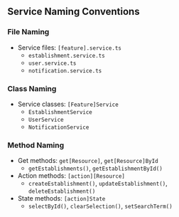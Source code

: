 ## Service Naming Conventions

### File Naming
- Service files: `[feature].service.ts`
  - `establishment.service.ts`
  - `user.service.ts`
  - `notification.service.ts`

### Class Naming
- Service classes: `[Feature]Service`
  - `EstablishmentService`
  - `UserService`
  - `NotificationService`

### Method Naming
- Get methods: `get[Resource]`, `get[Resource]ById`
  - `getEstablishments()`, `getEstablishmentById()`
- Action methods: `[action][Resource]`
  - `createEstablishment()`, `updateEstablishment()`, `deleteEstablishment()`
- State methods: `[action]State`
  - `selectById()`, `clearSelection()`, `setSearchTerm()`
